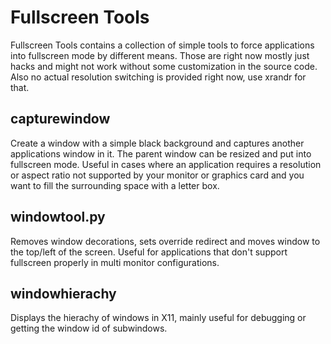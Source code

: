 Fullscreen Tools
================

Fullscreen Tools contains a collection of simple tools to force
applications into fullscreen mode by different means. Those are right
now mostly just hacks and might not work without some customization in
the source code. Also no actual resolution switching is provided right
now, use xrandr for that.


capturewindow
-------------
Create a window with a simple black background and captures another
applications window in it. The parent window can be resized and put
into fullscreen mode. Useful in cases where an application requires a
resolution or aspect ratio not supported by your monitor or graphics
card and you want to fill the surrounding space with a letter box.


windowtool.py
--------------
Removes window decorations, sets override redirect and moves window to
the top/left of the screen. Useful for applications that don't support
fullscreen properly in multi monitor configurations.


windowhierachy
--------------
Displays the hierachy of windows in X11, mainly useful for debugging
or getting the window id of subwindows.
